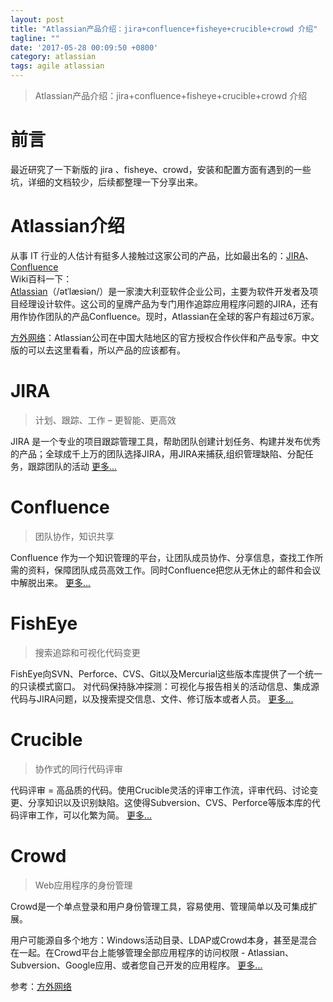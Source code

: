 ```yaml
---
layout: post
title: "Atlassian产品介绍：jira+confluence+fisheye+crucible+crowd 介绍"
tagline: ""
date: '2017-05-28 00:09:50 +0800'
category: atlassian
tags: agile atlassian
---
```

> Atlassian产品介绍：jira+confluence+fisheye+crucible+crowd 介绍

# 前言
最近研究了一下新版的 jira 、fisheye、crowd，安装和配置方面有遇到的一些坑，详细的文档较少，后续都整理一下分享出来。

# Atlassian介绍
从事 IT 行业的人估计有挺多人接触过这家公司的产品，比如最出名的：[JIRA](https://www.atlassian.com/software/jira)、[Confluence](https://www.atlassian.com/software/confluence)    
Wiki百科一下：  
[Atlassian](https://www.atlassian.com/)（/ətˈlæsiən/）是一家澳大利亚软件企业公司，主要为软件开发者及项目经理设计软件。这公司的皇牌产品为专门用作追踪应用程序问题的JIRA，还有用作协作团队的产品Confluence。现时，Atlassian在全球的客户有超过6万家。

[方外网络](http://www.fangwai.net/)：Atlassian公司在中国大陆地区的官方授权合作伙伴和产品专家。中文版的可以去这里看看，所以产品的应该都有。


# JIRA
> 计划、跟踪、工作 – 更智能、更高效

JIRA 是一个专业的项目跟踪管理工具，帮助团队创建计划任务、构建并发布优秀的产品；全球成千上万的团队选择JIRA，用JIRA来捕获,组织管理缺陷、分配任务，跟踪团队的活动
[更多...](http://www.fangwai.net/software/jira/)

# Confluence
> 团队协作，知识共享

Confluence 作为一个知识管理的平台，让团队成员协作、分享信息，查找工作所需的资料，保障团队成员高效工作。同时Confluence把您从无休止的邮件和会议中解脱出来。
[更多...](http://www.fangwai.net/software/confluence/)

# FishEye
> 搜索追踪和可视化代码变更

FishEye向SVN、Perforce、CVS、Git以及Mercurial这些版本库提供了一个统一的只读模式窗口。 对代码保持脉冲探测：可视化与报告相关的活动信息、集成源代码与JIRA问题，以及搜索提交信息、文件、修订版本或者人员。
[更多...](http://www.fangwai.net/software/fisheye/)

# Crucible
> 协作式的同行代码评审

代码评审 = 高品质的代码。使用Crucible灵活的评审工作流，评审代码、讨论变更、分享知识以及识别缺陷。这使得Subversion、CVS、Perforce等版本库的代码评审工作，可以化繁为简。
[更多...](http://www.fangwai.net/software/crucible/)

# Crowd
> Web应用程序的身份管理

Crowd是一个单点登录和用户身份管理工具，容易使用、管理简单以及可集成扩展。
 
用户可能源自多个地方：Windows活动目录、LDAP或Crowd本身，甚至是混合在一起。在Crowd平台上能够管理全部应用程序的访问权限 - Atlassian、Subversion、Google应用、或者您自己开发的应用程序。
[更多...](http://www.fangwai.net/software/crowd/)



参考：[方外网络](http://www.fangwai.net/)

